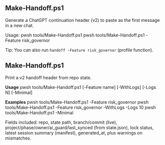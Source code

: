 ## Make-Handoff.ps1

Generate a ChatGPT continuation header (v2) to paste as the first message in a new chat.

Usage:
  pwsh tools/Make-Handoff.ps1
  pwsh tools/Make-Handoff.ps1 -Feature risk_governor

Tip:
  You can also run `handoff -Feature risk_governor` (profile function).
## Make-Handoff.ps1

Print a v2 handoff header from repo state.

**Usage**
  pwsh tools/Make-Handoff.ps1 [-Feature name] [-WithLogs] [-Logs N] [-Minimal]

**Examples**
  pwsh tools/Make-Handoff.ps1 -Feature risk_governor
  pwsh tools/Make-Handoff.ps1 -Feature risk_governor -WithLogs -Logs 10
  pwsh tools/Make-Handoff.ps1 -Minimal

Fields included: repo, state path, branch/commit (live), project/phase/owner/ai_guard/last_synced (from state.json),
lock status, latest session summary (manifest), generated_at, plus warnings on mismatches.
